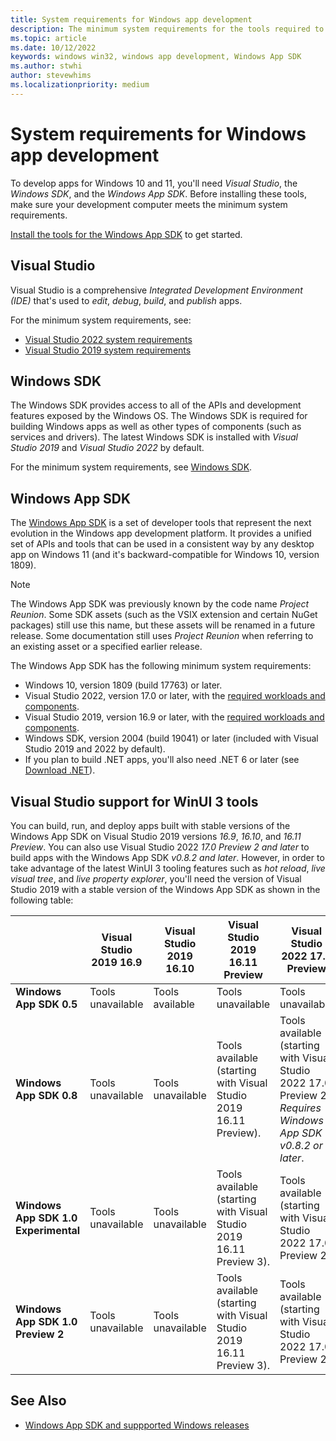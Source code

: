 ```yaml
---
title: System requirements for Windows app development
description: The minimum system requirements for the tools required to develop Windows apps.
ms.topic: article
ms.date: 10/12/2022
keywords: windows win32, windows app development, Windows App SDK
ms.author: stwhi
author: stevewhims
ms.localizationpriority: medium
---
```


# System requirements for Windows app development

To develop apps for Windows 10 and 11, you'll need *Visual Studio*, the *Windows SDK*, and the *Windows App SDK*. Before installing these tools, make sure your development computer meets the minimum system requirements.

[Install the tools for the Windows App SDK](./set-up-your-development-environment.md) to get started.

## Visual Studio

Visual Studio is a comprehensive *Integrated Development Environment (IDE)* that's used to *edit*, *debug*, *build*, and *publish* apps.

For the minimum system requirements, see:

- [Visual Studio 2022 system requirements](/visualstudio/releases/2022/system-requirements#visual-studio-2022-system-requirements)
- [Visual Studio 2019 system requirements](/visualstudio/releases/2019/system-requirements#visual-studio-2019-system-requirements)

## Windows SDK

The Windows SDK provides access to all of the APIs and development features exposed by the Windows OS. The Windows SDK is required for building Windows apps as well as other types of components (such as services and drivers). The latest Windows SDK is installed with *Visual Studio 2019* and *Visual Studio 2022* by default.

For the minimum system requirements, see [Windows SDK](https://developer.microsoft.com/windows/downloads/windows-sdk/).

## Windows App SDK

The [Windows App SDK](./index.md) is a set of developer tools that represent the next evolution in the Windows app development platform. It provides a unified set of APIs and tools that can be used in a consistent way by any desktop app on Windows 11 (and it's backward-compatible for Windows 10, version 1809).

> [!NOTE]
> The Windows App SDK was previously known by the code name *Project Reunion*. Some SDK assets (such as the VSIX extension and certain NuGet packages) still use this name, but these assets will be renamed in a future release. Some documentation still uses *Project Reunion* when referring to an existing asset or a specified earlier release.

The Windows App SDK has the following minimum system requirements:

- Windows 10, version 1809 (build 17763) or later.
- Visual Studio 2022, version 17.0 or later, with the [required workloads and components](/windows/apps/windows-app-sdk/set-up-your-development-environment#required-workloads-and-components).
- Visual Studio 2019, version 16.9 or later, with the [required workloads and components](./set-up-your-development-environment.md#required-workloads-and-components).
- Windows SDK, version 2004 (build 19041) or later (included with Visual Studio 2019 and 2022 by default).
- If you plan to build .NET apps, you'll also need .NET 6 or later (see [Download .NET](https://dotnet.microsoft.com/en-us/download)).

## Visual Studio support for WinUI 3 tools

You can build, run, and deploy apps built with stable versions of the Windows App SDK on Visual Studio 2019 versions *16.9*, *16.10*, and *16.11 Preview*. You can also use Visual Studio 2022 *17.0 Preview 2 and later* to build apps with the Windows App SDK *v0.8.2 and later*. However, in order to take advantage of the latest WinUI 3 tooling features such as *hot reload*, *live visual tree*, and *live property explorer*, you'll need the version of Visual Studio 2019 with a stable version of the Windows App SDK as shown in the following table:

| | Visual Studio 2019 16.9 | Visual Studio 2019 16.10 | Visual Studio 2019 16.11 Preview | Visual Studio 2022 17.0 Preview |
|-|-|-|-|-|
| **Windows App SDK 0.5** | Tools unavailable | Tools available | Tools unavailable | Tools unavailable |
| **Windows App SDK 0.8** | Tools unavailable | Tools unavailable | Tools available (starting with Visual Studio 2019 16.11 Preview). | Tools available (starting with Visual Studio 2022 17.0 Preview 2). *Requires Windows App SDK v0.8.2 or later*. |
| **Windows App SDK 1.0 Experimental** | Tools unavailable | Tools unavailable | Tools available (starting with Visual Studio 2019 16.11 Preview 3). | Tools available (starting with Visual Studio 2022 17.0 Preview 2). |
| **Windows App SDK 1.0 Preview 2** | Tools unavailable | Tools unavailable | Tools available (starting with Visual Studio 2019 16.11 Preview 3). | Tools available (starting with Visual Studio 2022 17.0 Preview 2). |

## See Also

- [Windows App SDK and suppported Windows releases](support.md)
